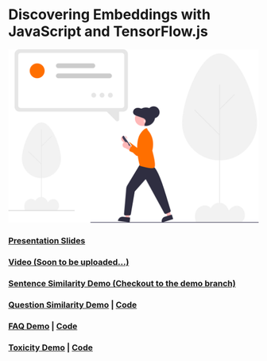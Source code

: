 # Discovering Embeddings with JavaScript and TensorFlow.js

![](img/undraw_Modern_life_re_8pdp.svg)

### [Presentation Slides](https://kostasx.github.io/Discover-Embeddings-with-TensorFlow.js/)

### [Video (Soon to be uploaded...)](#)

### [Sentence Similarity Demo (Checkout to the demo branch)](https://github.com/kostasx/Discover-Embeddings-with-TensorFlow.js/tree/demo)

### [Question Similarity Demo](https://kostasx.github.io/Discover-Embeddings-with-TensorFlow.js/tfjs-use-questions.html) | [Code](https://github.com/kostasx/Discover-Embeddings-with-TensorFlow.js/blob/main/tfjs-use-questions.html)

### [FAQ Demo](https://kostasx.github.io/Discover-Embeddings-with-TensorFlow.js/tfjs-embeddings.html) | [Code](https://github.com/kostasx/Discover-Embeddings-with-TensorFlow.js/blob/main/tfjs-embeddings.html)

### [Toxicity Demo](https://kostasx.github.io/Discover-Embeddings-with-TensorFlow.js/tfjs-toxicity.html) | [Code](https://github.com/kostasx/Discover-Embeddings-with-TensorFlow.js/blob/main/tfjs-toxicity.html)
